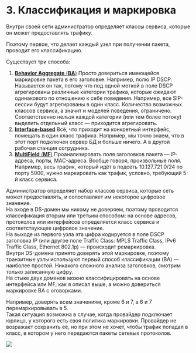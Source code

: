 # 3. Классификация и маркировка

Внутри своей сети администратор определяет классы сервиса, которые он может предоставлять трафику.

Поэтому первое, что делает каждый узел при получении пакета, проводит его классификацию.

Существует три способа:

1. [**Behavior Aggregate** \(**BA**\)](0-behavior-aggregate.md) Просто довериться имеющейся маркировке пакета в его заголовке. Например, полю IP DSCP. Называется он так, потому что под одной меткой в поле DSCP агрегированы различные категории трафика, которые ожидают одинакового по отношению к себе поведения. Например, все SIP-сессии будут агрегированы в один класс. Количество возможных классов сервиса, а значит и моделей поведения, ограничено. Соответственно нельзя каждой категории \(или тем более потоку\) выделить отдельный класс — приходится агрегировать.
2. [**Interface-based**](1-interface-based.md) Всё, что приходит на конкретный интерфейс, помещать в один класс трафика. Например, мы точно знаем, что в этот порт подключен сервер БД и больше ничего. А в другой рабочая станция сотрудника.
3. [**MultiField** \(**MF**\)](2-multi-field.md) Проанализировать поля заголовков пакета — IP-адреса, порты, MAC-адреса. Вообще говоря, произвольные поля. Например, весь трафик, который идёт в подсеть 10.127.721.0/24 по порту 5000, нужно маркировать как трафик, условно, требующий 5-й класс сервиса.

Администратор определяет набор классов сервиса, которые сеть может предоставлять, и сопоставляет им некоторое цифровое значение.  
На входе в DS-домен мы никому не доверяем, поэтому проводится классификация вторым или третьим способом: на основе адресов, протоколов или интерфейсов определяется класс сервиса и соответствующее цифровое значение.  
На выходе из первого узла эта цифра кодируется в поле DSCP заголовка IP \(или другое поле Traffic Class: MPLS Traffic Class, IPv6 Traffic Class, Ethernet 802.1p\) — происходит ремаркировка.  
Внутри DS-домена принято доверять этой маркировке, поэтому транзитные узлы используют первый способ классификации \(BA\) — наиболее простой. Никакого сложного анализа заголовков, смотрим только записанную цифру.  
На стыке двух доменов можно классифицировать на основе интерфейса или MF, как я описал выше, а можно довериться маркировке BA с оговорками.

Например, доверять всем значениям, кроме 6 и 7, а 6 и 7 перемаркировывать в 5.  
Такая ситуация возможна в случае, когда провайдер подключает юрлицо, у которого есть своя политика маркировки. Провайдер не возражает сохранить её, но при этом не хочет, чтобы трафик попадал в класс, в котором у него передаются пакеты сетевых протоколов.

![](../../.gitbook/assets/image-23.png)

